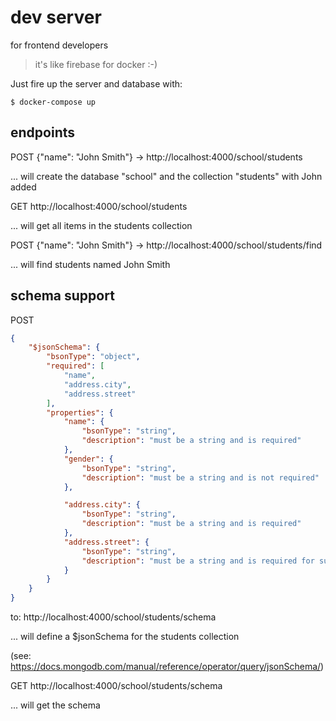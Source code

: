# dev server
for frontend developers
> it's like firebase for docker :-)

Just fire up the server and database with:
```
$ docker-compose up
```

## endpoints
POST
{"name": "John Smith"} ->
http://localhost:4000/school/students

... will create the database "school" and the collection "students" with John added

GET
http://localhost:4000/school/students

... will get all items in the students collection

POST {"name": "John Smith"} ->
http://localhost:4000/school/students/find

... will find students named John Smith

## schema support
POST
``` json
{
    "$jsonSchema": {
        "bsonType": "object",
        "required": [
            "name",
            "address.city",
            "address.street"
        ],
        "properties": {
            "name": {
                "bsonType": "string",
                "description": "must be a string and is required"
            },
            "gender": {
                "bsonType": "string",
                "description": "must be a string and is not required"
            },

            "address.city": {
                "bsonType": "string",
                "description": "must be a string and is required"
            },
            "address.street": {
                "bsonType": "string",
                "description": "must be a string and is required for sure"
            }
        }
    }
}
``` 
to:
http://localhost:4000/school/students/schema

... will define a $jsonSchema for the students collection

(see: https://docs.mongodb.com/manual/reference/operator/query/jsonSchema/)

GET
http://localhost:4000/school/students/schema

... will get the schema